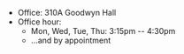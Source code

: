 * Office: 310A Goodwyn Hall
* Office hour:
  * Mon, Wed, Tue, Thu: 3:15pm -- 4:30pm
  * ...and by appointment
